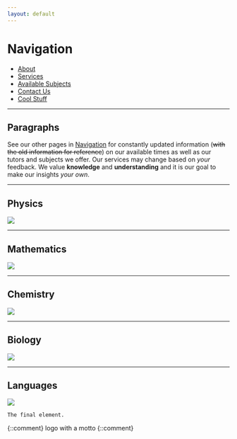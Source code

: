 ```yaml
---
layout: default
---
```


# [](#Navigation)Navigation

* [About](about)
* [Services](services)
* [Available Subjects](available-subjects)
* [Contact Us](contact-us)
* [Cool Stuff](cool-stuff)

* * *
## [](#Paragraphs)Paragraphs

See our other pages in [Navigation](#Navigation) for constantly updated information (~~with the old information for reference~~) on our available times as well as our tutors and subjects we offer.
Our services may change based on _your_ feedback. We value **knowledge** and **understanding** and it is our goal to make our insights _your own_.

* * *
## [](#Physics)Physics
![](https://cdn.rawgit.com/HelloBeastie/HelloBeastie.github.io/master/_includes/Tesla%20Coil.jpg)

* * *
## [](#Mathematics)Mathematics
![](https://cdn.rawgit.com/HelloBeastie/HelloBeastie.github.io/master/_includes/Mathematics.jpg)

* * *
## [](#Chemistry)Chemistry
![](https://cdn.rawgit.com/HelloBeastie/HelloBeastie.github.io/master/_includes/Molecule.png)

* * *
## [](#Biology)Biology
![](https://cdn.rawgit.com/HelloBeastie/HelloBeastie.github.io/master/_includes/Microorganism.jpg)

* * *
## [](#Languages)Languages
![](https://cdn.rawgit.com/HelloBeastie/HelloBeastie.github.io/master/_includes/Languages.jpg)

```
The final element.
```
{::comment}
logo with a motto
{::comment}
